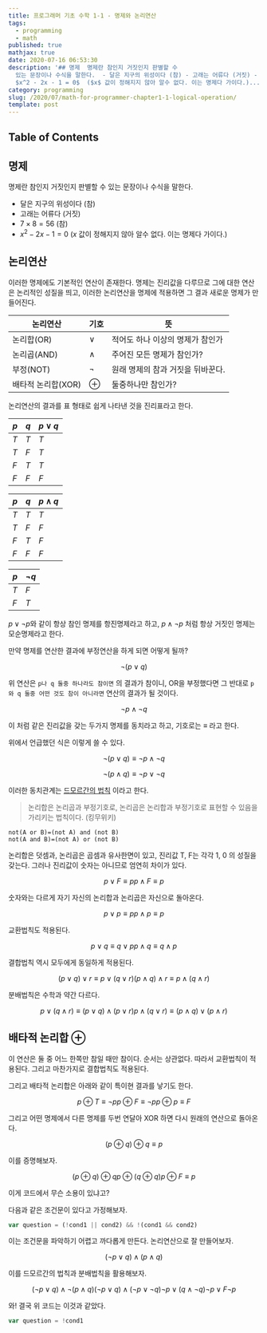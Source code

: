 ```yaml
---
title: 프로그래머 기초 수학 1-1 - 명제와 논리연산
tags:
  - programming
  - math
published: true
mathjax: true
date: 2020-07-16 06:53:30
description: '## 명제  명제란 참인지 거짓인지 판별할 수
  있는 문장이나 수식을 말한다.  - 달은 지구의 위성이다 (참) - 고래는 어류다 (거짓) - $7times 8 = 56$ (참) -
  $x^2 - 2x - 1 = 0$  ($x$ 값이 정해지지 않아 알수 없다. 이는 명제다 가이다.)...'
category: programming
slug: /2020/07/math-for-programmer-chapter1-1-logical-operation/
template: post
---
```


## Table of Contents

## 명제

명제란 참인지 거짓인지 판별할 수 있는 문장이나 수식을 말한다.

- 달은 지구의 위성이다 (참)
- 고래는 어류다 (거짓)
- $7 \times 8 = 56$ (참)
- $x^2 - 2x - 1 = 0$ ($x$ 값이 정해지지 않아 알수 없다. 이는 명제다 가이다.)

## 논리연산

이러한 명제에도 기본적인 연산이 존재한다. 명제는 진리값을 다루므로 그에 대한 연산은 논리적인 성질을 띄고, 이러한 논리연산을 명제에 적용하면 그 결과 새로운 명제가 만들어진다.

| 논리연산           | 기호 | 뜻                                |
| ------------------ | ---- | --------------------------------- |
| 논리합(OR)         | ∨    | 적어도 하나 이상의 명제가 참인가  |
| 논리곱(AND)        | ∧    | 주어진 모든 명제가 참인가?        |
| 부정(NOT)          | ¬    | 원래 명제의 참과 거짓을 뒤바꾼다. |
| 배타적 논리합(XOR) | ⊕    | 둘중하나만 참인가?                |

논리연산의 결과를 표 형태로 쉽게 나타낸 것을 진리표라고 한다.

| $p$ | $q$ | $p \lor q$ |
| --- | --- | ---------- |
| $T$ | $T$ | $T$        |
| $T$ | $F$ | $T$        |
| $F$ | $T$ | $T$        |
| $F$ | $F$ | $F$        |

| $p$ | $q$ | $p \land q$ |
| --- | --- | ----------- |
| $T$ | $T$ | $T$         |
| $T$ | $F$ | $F$         |
| $F$ | $T$ | $F$         |
| $F$ | $F$ | $F$         |

| $p$ | $\lnot q$ |
| --- | --------- |
| $T$ | $F$       |
| $F$ | $T$       |

$p \lor \lnot p$와 같이 항상 참인 명제를 항진명제라고 하고, $p \land \lnot p$ 처럼 항상 거짓인 명제는 모순명제라고 한다.

만약 명제를 연산한 결과에 부정연산을 하게 되면 어떻게 될까?

$$
\lnot (p \lor q)
$$

위 연산은 `p나 q 둘중 하나라도 참이면` 의 결과가 참이니, OR을 부정했다면 그 반대로 `p와 q 둘중 어떤 것도 참이 아니라면` 연산의 결과가 될 것이다.

$$
\lnot p \land \lnot q
$$

이 처럼 같은 진리값을 갖는 두가지 명제를 동치라고 하고, 기호로는 $\equiv$ 라고 한다.

위에서 언급했던 식은 이렇게 쓸 수 있다.

$$
\lnot (p \lor q) \equiv \lnot p \land \lnot q
$$

$$
\lnot (p \land q) \equiv \lnot p \lor \lnot q
$$

이러한 동치관계는 [드모르간의 법칙](https://ko.wikipedia.org/wiki/%EB%93%9C_%EB%AA%A8%EB%A5%B4%EA%B0%84%EC%9D%98_%EB%B2%95%EC%B9%99) 이라고 한다.

> 논리합은 논리곱과 부정기호로, 논리곱은 논리합과 부정기호로 표현할 수 있음을 가리키는 법칙이다. (킹무위키)

```
not(A or B)=(not A) and (not B)
not(A and B)=(not A) or (not B)
```

논리합은 덧셈과, 논리곱은 곱셈과 유사한면이 있고, 진리값 T, F는 각각 1, 0 의 성질을 갖는다. 그러나 진리값이 숫자는 아니므로 엄연히 차이가 있다.

$$
p \lor F \equiv p
p \land F \equiv p
$$

숫자와는 다르게 자기 자신의 논리합과 논리곱은 자신으로 돌아온다.

$$
p \lor p \equiv p
p \land p \equiv p
$$

교환법칙도 적용된다.

$$
p \lor q \equiv q \lor p
p \land q \equiv q \land p
$$

결합법칙 역시 모두에게 동일하게 적용된다.

$$
(p \lor q) \lor r \equiv p \lor (q \lor r)
(p \land q) \land r \equiv p \land (q \land r)
$$

분배법칙은 수학과 약간 다르다.

$$
p \lor (q \land r) \equiv (p \lor q) \land (p \lor r)
p \land (q \lor r) \equiv (p \land q) \lor (p \land r)
$$

## 배타적 논리합 $\oplus$

이 연산은 둘 중 어느 한쪽만 참일 때만 참이다. 순서는 상관없다. 따라서 교환법칙이 적용된다. 그리고 마찬가지로 결합법칙도 적용된다.

그리고 배타적 논리합은 아래와 같이 특이현 결과를 낳기도 한다.

$$
p \oplus T \equiv \lnot p
p \oplus F \equiv \lnot p
p \oplus p \equiv F
$$

그리고 어떤 명제에서 다른 명제를 두번 연달아 XOR 하면 다시 원래의 연산으로 돌아온다.

$$
(p \oplus q) \oplus q \equiv p
$$

이를 증명해보자.

$$
(p \oplus q) \oplus q
p \oplus (q \oplus q)
p \oplus F \equiv p
$$

이게 코드에서 무슨 소용이 있냐고?

다음과 같은 조건문이 있다고 가정해보자.

```javascript
var question = (!cond1 || cond2) && !(cond1 && cond2)
```

이는 조건문을 파악하기 어렵고 까다롭게 만든다. 논리연산으로 잘 만들어보자.

$$
(\lnot p \lor q) \land (p \land q)
$$

이를 드모르간의 법칙과 분배법칙을 활용해보자.

$$
(\lnot p \lor q) \land \lnot(p \land q)
(\lnot p \lor q) \land (\lnot p \lor \lnot q)
\lnot p \lor (q \land \lnot q)
\lnot p \lor F
\lnot p
$$

와! 결국 위 코드는 이것과 같았다.

```javascript
var question = !cond1
```
